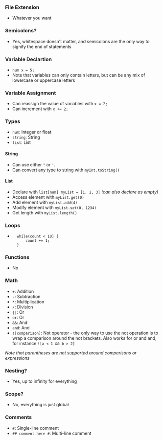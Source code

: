 ### File Extension
- Whatever you want

### Semicolons?
- Yes, whitespace doesn't matter, and semicolons are the only way to signify the end of statements

### Variable Declartion
- `num x = 5;`
- Note that variables can only contain letters, but can be any mix of lowercase or uppercase letters

### Variable Assignment
- Can reassign the value of variables with `x = 2;`
- Can increment with `x += 2;`

### Types
- `num`: Integer or float
- `string`: String
- `list`: List

#### String
- Can use either `"` or `'`.
- Can convert any type to string with `myInt.toString()`

#### List
- Declare with `list[num] myList = [1, 2, 3]`  *(can also declare as empty)*
- Access element with `myList.get(0)`
- Add element with `myList.add(4)`
- Modify element with `myList.set(0, 1234)`
- Get length with `myList.length()`

### Loops
- ```
    while(count < 10) {
        count += 1;
    }

### Functions
- No

### Math
- `+`: Addition
- `-`: Subtraction
- `*`: Multiplication
- `/`: Division
- `||`: Or
- `or`: Or
- `&&`: And
- `and`: And
- `![comparison]`: Not operator - the only way to use the not operation is to wrap a comparison around the not brackets. Also works for or and and, for instance `![a < 1 && b > 2]`

*Note that parentheses are not supported around comparisons or expressions*

### Nesting?
- Yes, up to infinity for everything

### Scope?
- No, everything is just global

### Comments
- `#`: Single-line comment
- `## comment here #`: Multi-line comment